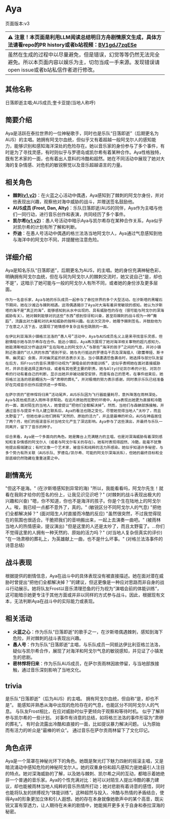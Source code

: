 # Aya
页面版本:v3
 

| :warning: 注意！本页面是利用LLM阅读总结明日方舟剧情原文生成，具体方法请看repo的PR history或者b站视频：[BV1gdJ7zqESe](https://www.bilibili.com/video/BV1gdJ7zqESe/)         |
|:----------------------------|
| 虽然在生成的过程中以尽量避免，但是错误，幻觉等等仍然无法完全避免。所以本页面内容以娱乐为主，切勿当成一手来源。发现错误请open issue或者b站私信作者进行修改。|



## 其他名称
日落即逝主唱;AUS成员;奎卡亚提(当地人称呼)
## 简要介绍
Aya是活跃在泰拉世界的一位神秘歌手，同时也是乐队“日落即逝”（后期更名为AUS）的主唱。她拥有阿戈尔血统，但似乎又有着超越一般阿戈尔人的感知能力，能够识别和感知海洋深处的危险存在。她以音乐家的身份参与了多个事件，有时是为了寻找灵感，有时则似乎与罗德岛或凯尔希有着某种合作。Aya性格独特，既有艺术家的一面，也有着出人意料的冷酷和超然。她在不同活动中展现了她对大海的复杂情感、对危机的敏锐察觉以及音乐超越语言的力量。
## 相关角色
-   **棘刺([v1](../chars/char_293_thorns.md),[v2](char_293_thorns.md))**：在火蓝之心活动中偶遇，Aya感知到了棘刺的阿戈尔身份，并对他表现出兴趣，观察他对海中威胁的战斗，并赠送签名鼓励他。
-   **AUS成员 (Frost, Dan, Alty)**：乐队日落即逝/AUS的同伴，Aya作为主唱与他们一同行动，进行音乐创作和表演，共同经历了多个事件。
-   **凯尔希([v1](../chars/char_003_kalts.md),[v2](char_003_kalts.md))**：愚人号活动中暗示Aya与凯尔希存在某种合作关系，Aya似乎对凯尔希的计划有所了解和判断。
-   **乔迪**：在愚人号活动中偶遇的格兰法洛当地阿戈尔人，Aya通过气息感知到他与海洋中的阿戈尔不同，并提醒他注意危险。
## 详细介绍
Aya是知名乐队“日落即逝”，后期更名为AUS，的主唱。她的身份充满神秘色彩，明确拥有阿戈尔血统，但在与同为阿戈尔人的棘刺交流时，她又说自己“是，却也不是”，这暗示了她可能与一般的阿戈尔人有所不同，或者她的身份涉及更多层面。

    作为一名音乐家，Aya与她的乐队成员一起参与了泰拉世界的多个大型活动。在汐斯塔的黑曜石节期间，她在沙滩边与棘刺相遇。这场偶遇揭示了Aya对大海有着异常敏锐的感知。她认为汐斯塔的海不是“真正的海”，能够感知到从水中出现的、具有威胁性的存在（很可能与阿戈尔的深海威胁有关）。她对棘刺能够对抗这些“东西”感到惊讶和兴奋，甚至将棘刺的战斗视为一种“舞蹈”，流露出对力量和对抗未知威胁的独特兴趣。在这次交流中，她赠予棘刺签名，并鼓励他为了在意之人活下去，这展现了她情感中复杂且有些跳脱的一面。

    在伊比利亚海滨小镇格兰法洛的“愚人号”活动中，Aya与AUS成员名义上是来寻找音乐灵感，但剧情暗示她与凯尔希存在合作。抵达小镇后，Aya再次展现了她对海洋相关事物的超凡感知力，她能清晰地区分乔迪这样“生在陆地上的阿戈尔人”与那些“海洋的孩子”之间的气息，并对小镇附近弥漫的“讨人厌的东西”感到不安。她与先行抵达的罗德岛干员及深海猎人（歌蕾蒂娅、斯卡蒂、幽灵鲨）会面，并对幽灵鲨的状态表示关注。当小镇遭遇恐鱼袭击时，她选择与部分队友留在后方，将Frost的音乐清理行动视为“演唱会前的体能训练”，这似乎表明她在面对直接威胁时，并非总是选择正面作战，或者有其他更主要的职责。她与Alty讨论凯尔希的计划，对凯尔希的行动有着自己的判断，显示出她并非被动接受安排，而是有自己的思考。在事件结束后，她将格兰法洛的悲剧概括为一场“肃穆的葬礼”，并对极境的努力表示感谢，同时表示乐队已经准备好在完成音乐创作后提供进一步帮助。

    在萨尔贡的“密林悍将归来”活动尾声，AUS乐队因为飞行器能量耗尽，意外降落在雨林深处。Aya与其他成员进入雨林寻求帮助。在这片原始而狂野的环境中，Aya表现出她更为直接和冷酷的一面，面对陌生的当地人，她曾提议“把他们全都解决掉”。然而，当他们与森蚺部族接触，并通过音乐与提亚卡乌人建立联系后，Aya的看法也随之变化。尽管她觉得当地人“太吵了，而且太野蛮了”，但她也承认他们拥有“天然的、原始的活力”，并且是最棒的听众。AUS在神庙居住了两个月，他们的摇滚音乐对当地文化产生了深远影响。Aya参与了这些演出，并最终与乐队一同离开，留下了音乐的种子。

    综合来看，Aya是一个多面向的角色。她是舞台上充满魅力的主唱，也是对深海威胁有着深刻感知和复杂情感的阿戈尔人（或者与阿戈尔有关的存在）。她有时表现得超然、冷酷，能毫不犹豫地提出极端建议；有时又像一个艺术家，被音乐和纯粹的活力所感染。她似乎知道许多秘密，与多个势力有所关联（AUS乐队、罗德岛/凯尔希、可能的阿戈尔深海派系），但她的最终目标和全部底细仍然隐藏在重重迷雾之中。
## 剧情高光
"但这不是海。" (在汐斯塔感知到异常的海)
    "所以，我能看看吗，阿戈尔先生！就看在我刚才给你的签名的份上，让我见识见识吧？" (对棘刺的战斗表现出极大的兴趣和兴奋)
    "嗯，你不知道，你也不是海洋的孩子。你是个生在陆地上的阿戈尔人。唉，我已经一点都不意外了，真的。" (敏锐区分不同阿戈尔人的气息)
    "把他们全都解决掉？" (面对陌生人时直接而冷酷的反应)
    "虽然很突然，不过我觉得现在的氛围也很适合。干脆把我们的音响搬出来，一起上去演奏一曲吧。" (被雨林当地人的热情感染，提议演出)
    "但是这里的人还是太吵了，而且太野蛮了。...你们不觉得这里的人拥有一种天然的、原始的活力吗？" (对当地人复杂但真实的评价)
    "在一场肃穆的葬礼上，为英雄献上一曲，也不是什么坏事。" (对格兰法洛事件的诗意总结)
## 战斗表现
根据提供的剧情信息，Aya在战斗中的具体表现没有被直接描述。她在面对潜在威胁时曾提出“把他们全都解决掉？”的建议，但这更像是一种应对思路而非自身的战斗行动展示。她将队友Frost以音乐清理恐鱼的行为视为“演唱会前的体能训练”，这可能暗示她更专注于其他方面或并非以同样的方式参与战斗。因此，根据现有文本，无法判断Aya在战斗中的实际能力或表现。
## 相关活动
-   **火蓝之心**：作为乐队“日落即逝”的歌手之一，在汐斯塔偶遇棘刺，感知到海下危险，并对棘刺的战斗表现出兴趣。
-   **愚人号**：作为乐队“日落即逝”主唱，与乐队成员一同抵达伊比利亚格兰法洛，疑似与凯尔希合作，展现了对海洋和阿戈尔气息的敏锐感知，并见证了小镇发生的悲剧。
-   **密林悍将归来**：作为乐队AUS成员，在萨尔贡雨林因故停留，与当地部族接触，通过音乐深刻影响了当地文化。
## trivia
是乐队“日落即逝”（后为AUS）的主唱。
    拥有阿戈尔血统，但自称“是，却也不是”。
    能感知并熟悉从海中出现的危险存在的气息，也能区分不同阿戈尔人的气息。
    与队友Frost相比，在应对威胁时似乎更倾向于观察和等待时机。
    似乎了解并参与凯尔希的一些计划。
    对事件有诗意的总结，如将格兰法洛的事件形容为“肃穆的葬礼”。
    有时会流露出冷酷和直接的一面，比如提议暴力解决问题。
    认为原始而有活力的听众是“最棒的听众”。
    通过音乐在萨尔贡雨林留下了文化印记。
## 角色点评
Aya是一个笼罩在神秘光环下的角色。她既是聚光灯下魅力四射的摇滚主唱，又是暗流涌动中感知危险的神秘阿戈尔人。她的双重身份和超凡感知力是她最引人注目的特点。她对深海威胁的了解，以及她与棘刺、凯尔希之间的互动，都暗示着她绝非一个普通的音乐家。Aya的个性充满对比：她可以对陌生人提出冷酷的暴力建议，却也能被雨林当地人纯粹的音乐热情所打动；她对悲剧有着诗意的感悟，同时也能将队友的拼搏视为“体能训练”。这种超然与投入、冷酷与热情的矛盾结合，使得Aya的形象更加立体和引人遐想。她的存在本身就像她歌声中的某个高音，既尖锐又富有穿透力，让人期待在未来的剧情中，她能揭开更多关于自身和泰拉深海的秘密。